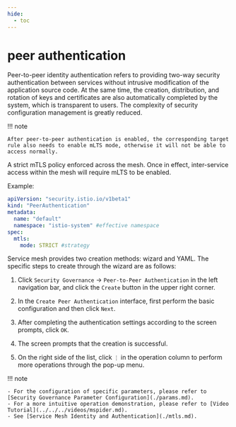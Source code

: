 ```yaml
---
hide:
  - toc
---
```


# peer authentication

Peer-to-peer identity authentication refers to providing two-way security authentication between services without intrusive modification of the application source code. At the same time, the creation, distribution, and rotation of keys and certificates are also automatically completed by the system, which is transparent to users. The complexity of security configuration management is greatly reduced.

!!! note

    After peer-to-peer authentication is enabled, the corresponding target rule also needs to enable mLTS mode, otherwise it will not be able to access normally.

A strict mTLS policy enforced across the mesh. Once in effect, inter-service access within the mesh will require mLTS to be enabled.

Example:

```yaml
apiVersion: "security.istio.io/v1beta1"
kind: "PeerAuthentication"
metadata:
  name: "default"
  namespace: "istio-system" #effective namespace
spec:
  mtls:
    mode: STRICT #strategy
```

Service mesh provides two creation methods: wizard and YAML. The specific steps to create through the wizard are as follows:

1. Click `Security Governance` -> `Peer-to-Peer Authentication` in the left navigation bar, and click the `Create` button in the upper right corner.

    

2. In the `Create Peer Authentication` interface, first perform the basic configuration and then click `Next`.

    

3. After completing the authentication settings according to the screen prompts, click `OK`.

    

4. The screen prompts that the creation is successful.

    

5. On the right side of the list, click `⋮` in the operation column to perform more operations through the pop-up menu.

    

!!! note

    - For the configuration of specific parameters, please refer to [Security Governance Parameter Configuration](./params.md).
    - For a more intuitive operation demonstration, please refer to [Video Tutorial](../../../videos/mspider.md).
    - See [Service Mesh Identity and Authentication](./mtls.md).
    